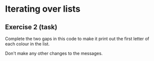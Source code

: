 # Iterating over lists
## Exercise 2 (task)

Complete the two gaps in this code to make it print out the first letter of each colour in the list.

Don't make any other changes to the messages.
